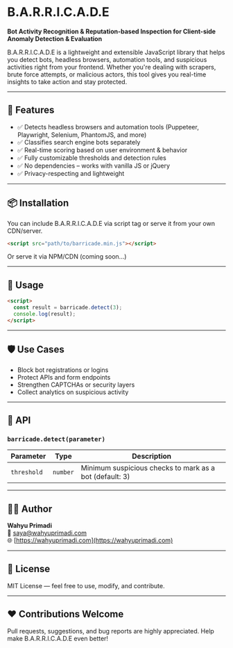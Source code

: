 # B.A.R.R.I.C.A.D.E

**Bot Activity Recognition & Reputation-based Inspection for Client-side Anomaly Detection & Evaluation**

B.A.R.R.I.C.A.D.E is a lightweight and extensible JavaScript library that helps you detect bots, headless browsers, automation tools, and suspicious activities right from your frontend. Whether you're dealing with scrapers, brute force attempts, or malicious actors, this tool gives you real-time insights to take action and stay protected.

---

## 🚀 Features

- ✅ Detects headless browsers and automation tools (Puppeteer, Playwright, Selenium, PhantomJS, and more)
- ✅ Classifies search engine bots separately
- ✅ Real-time scoring based on user environment & behavior
- ✅ Fully customizable thresholds and detection rules
- ✅ No dependencies – works with vanilla JS or jQuery
- ✅ Privacy-respecting and lightweight

---

## 📦 Installation

You can include B.A.R.R.I.C.A.D.E via script tag or serve it from your own CDN/server.

```html
<script src="path/to/barricade.min.js"></script>
```

Or serve it via NPM/CDN (coming soon...)

---

## 🧠 Usage

```html
<script>
  const result = barricade.detect(3);
  console.log(result);
</script>
```

---

## 🛡 Use Cases

- Block bot registrations or logins
- Protect APIs and form endpoints
- Strengthen CAPTCHAs or security layers
- Collect analytics on suspicious activity

---

## 📖 API

### `barricade.detect(parameter)`

| Parameter       | Type     | Description |
|-----------------|----------|-------------|
| `threshold`     | `number` | Minimum suspicious checks to mark as a bot (default: 3) |

---

## 🧑‍💻 Author

**Wahyu Primadi**  
📧 [saya@wahyuprimadi.com](mailto:saya@wahyuprimadi.com)  
🌐 [https://wahyuprimadi.com](https://wahyuprimadi.com)

---

## 📄 License

MIT License — feel free to use, modify, and contribute.

---

## ❤️ Contributions Welcome

Pull requests, suggestions, and bug reports are highly appreciated. Help make B.A.R.R.I.C.A.D.E even better!

